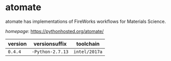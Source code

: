 # atomate

atomate has implementations of FireWorks workflows for Materials Science.

*homepage*: <https://pythonhosted.org/atomate/>

version | versionsuffix | toolchain
--------|---------------|----------
``0.4.4`` | ``-Python-2.7.13`` | ``intel/2017a``
